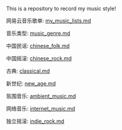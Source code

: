 This is a repository to record my music style!

网易云音乐歌单: [my_music_lists.md](https://github.com/WillenChung/music/blob/master/my_music_lists.md)

音乐类型: [music_genre.md](https://github.com/WillenChung/music/blob/master/music_genre.md)

中国民谣: [chinese_folk.md](https://github.com/WillenChung/music/blob/master/chinese_folk.md)

中国摇滚: [chinese_rock.md](https://github.com/WillenChung/music/blob/master/chinese_rock.md)

古典: [classical.md](https://github.com/WillenChung/music/blob/master/classical.md)

新世纪: [new_age.md](https://github.com/WillenChung/music/blob/master/new_age.md)

氛围音乐: [ambient_music.md](https://github.com/WillenChung/music/blob/master/ambient_music.md)

网络音乐: [internet_music.md](https://github.com/WillenChung/music/blob/master/internet_music.md)

独立摇滚: [indie_rock.md](https://github.com/WillenChung/music/blob/master/indie_rock.md)
